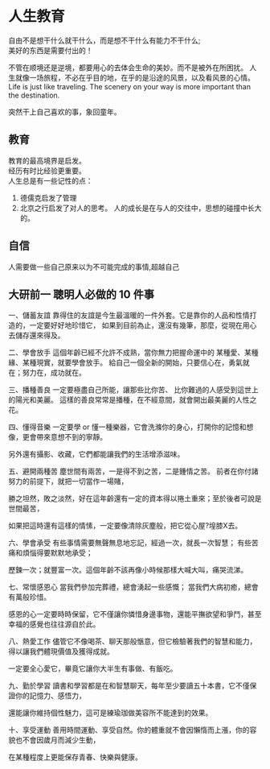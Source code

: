 # 人生教育
自由不是想干什么就干什么，而是想不干什么有能力不干什么;  
美好的东西是需要付出的！  

不管在顺境还是逆境，都要用心的去体会生命的美妙。而不是被外在所困扰。
人生就像一场旅程，不必在乎目的地，在乎的是沿途的风景，以及看风景的心情。   
Life is just like traveling. The scenery on your way is more important than the destination.  

突然干上自己喜欢的事，象回童年。  

## 教育 
教育的最高境界是启发。   
经历有时比经验更重要。  
人生总是有一些记性的点：
1.	德儒克启发了管理
2.	北京之行启发了对人的思考。
人的成长是在与人的交往中，思想的碰撞中长大的。  

## 自信
人需要做一些自己原来以为不可能完成的事情,超越自己      

## 大研前一 聰明人必做的 10 件事
一、儲蓄友誼
靠得住的友誼是今生最溫暖的一件外套。它是靠你的人品和性情打造的，一定要好好地珍惜它，
如果到目前為止，還沒有幾筆，那麼，從現在用心去儲存還來得及。

二、學會放手
這個年齡已經不允許不成熟，當你無力把握命運中的 某種愛、某種緣、某種現實，就要學會放手。
給自己一個全新的開始，只要信心在，勇氣就在；努力在，成功就在。

三、播種善良
一定要極盡自己所能，讓那些比你苦、 比你難過的人感受到這世上的陽光和美麗。
這樣的善良常常是播種，在不經意間，就會開出最美麗的人性之花。

四、懂得音樂
一定要學 or 懂一種樂器，它會洗滌你的身心，打開你的記憶和想像，更會帶來意想不到的寧靜。

另外還有攝影、收藏，它們都能讓我們的生活增添滋味。

五、避開兩種苦
塵世間有兩苦，一是得不到之苦，二是鍾情之苦。 前者在你付諸努力的前提下，就把一切當作一場賭，

勝之坦然，敗之淡然，好在這年齡還有一定的資本得以捲土重來；至於後者可說是世間最苦，

如果把這時還有這樣的情愫，一定要像清除灰塵般，把它從心屋?堭膝X去。

六、學會承受
有些事情需要無聲無息地忘記，經過一次，就長一次智慧； 有些苦痛和煩惱得要默默地承受；

歷鍊一次；就豐富一次。這個年齡不該再像小時候那樣大喊大叫，痛哭流涕。

七、常懷感恩心
當我們參加完葬禮，總會湧起一些感慨； 當我們大病初癒，總會有萬般珍惜。

感恩的心一定要時時保留，它不僅讓你憐惜身邊事物，還能平撫欲望和爭鬥，甚至幸福的感覺也往往源自於此。

八、熱愛工作
儘管它不像喝茶、聊天那般愜意，但它檢驗著我們的智慧和能力， 得以讓我們體現價值及獲得成就。

一定要全心愛它，畢竟它讓你大半生有事做、有飯吃。

九、勤於學習
讀書和學習都是在和智慧聊天，每年至少要讀五十本書，它不僅保證你的記憶力、感悟力，

還能讓你維持個性魅力，這可是練瑜珈做美容所不能達到的效果。

十、享受運動
善用時間運動、享受自然。你的體重就不會因懶惰而上漲，你的容貌也不會因歲月而減少生動，

在某種程度上更能保存青春、快樂與健康。


